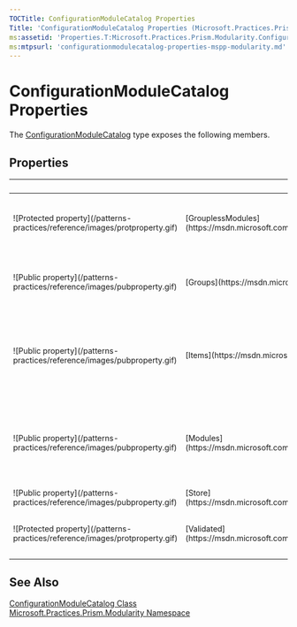 ```yaml
---
TOCTitle: ConfigurationModuleCatalog Properties
Title: 'ConfigurationModuleCatalog Properties (Microsoft.Practices.Prism.Modularity)'
ms:assetid: 'Properties.T:Microsoft.Practices.Prism.Modularity.ConfigurationModuleCatalog'
ms:mtpsurl: 'configurationmodulecatalog-properties-mspp-modularity.md'
---
```



# ConfigurationModuleCatalog Properties

The [ConfigurationModuleCatalog](https://msdn.microsoft.com/library/microsoft.practices.prism.modularity.configurationmodulecatalog) type exposes the following members.

## Properties


<table>

<thead>
<tr class="header">
<th> </th>
<th>Name</th>
<th>Description</th>
</tr>
</thead>
<tbody>
<tr class="odd">
<td>![Protected property](/patterns-practices/reference/images/protproperty.gif)</td>
<td>[GrouplessModules](https://msdn.microsoft.com/library/microsoft.practices.prism.modularity.modulecatalog.grouplessmodules)</td>
<td><div class="summary">
Returns the list of [ModuleInfo](https://msdn.microsoft.com/library/microsoft.practices.prism.modularity.moduleinfo)s that are not contained within any [ModuleInfoGroup](https://msdn.microsoft.com/library/microsoft.practices.prism.modularity.moduleinfogroup).
</div>
(Inherited from [ModuleCatalog](https://msdn.microsoft.com/library/microsoft.practices.prism.modularity.modulecatalog).)</td>
</tr>
<tr class="even">
<td>![Public property](/patterns-practices/reference/images/pubproperty.gif)</td>
<td>[Groups](https://msdn.microsoft.com/library/microsoft.practices.prism.modularity.modulecatalog.groups)</td>
<td><div class="summary">
Gets the [ModuleInfoGroup](https://msdn.microsoft.com/library/microsoft.practices.prism.modularity.moduleinfogroup)s that have been added to the [ModuleCatalog](https://msdn.microsoft.com/library/microsoft.practices.prism.modularity.modulecatalog).
</div>
(Inherited from [ModuleCatalog](https://msdn.microsoft.com/library/microsoft.practices.prism.modularity.modulecatalog).)</td>
</tr>
<tr class="odd">
<td>![Public property](/patterns-practices/reference/images/pubproperty.gif)</td>
<td>[Items](https://msdn.microsoft.com/library/microsoft.practices.prism.modularity.modulecatalog.items)</td>
<td><div class="summary">
Gets the items in the [ModuleCatalog](https://msdn.microsoft.com/library/microsoft.practices.prism.modularity.modulecatalog). This property is mainly used to add [ModuleInfoGroup](https://msdn.microsoft.com/library/microsoft.practices.prism.modularity.moduleinfogroup)s or [ModuleInfo](https://msdn.microsoft.com/library/microsoft.practices.prism.modularity.moduleinfo)s through XAML.
</div>
(Inherited from [ModuleCatalog](https://msdn.microsoft.com/library/microsoft.practices.prism.modularity.modulecatalog).)</td>
</tr>
<tr class="even">
<td>![Public property](/patterns-practices/reference/images/pubproperty.gif)</td>
<td>[Modules](https://msdn.microsoft.com/library/microsoft.practices.prism.modularity.modulecatalog.modules)</td>
<td><div class="summary">
Gets all the [ModuleInfo](https://msdn.microsoft.com/library/microsoft.practices.prism.modularity.moduleinfo) classes that are in the [ModuleCatalog](https://msdn.microsoft.com/library/microsoft.practices.prism.modularity.modulecatalog), regardless if they are within a [ModuleInfoGroup](https://msdn.microsoft.com/library/microsoft.practices.prism.modularity.moduleinfogroup) or not.
</div>
(Inherited from [ModuleCatalog](https://msdn.microsoft.com/library/microsoft.practices.prism.modularity.modulecatalog).)</td>
</tr>
<tr class="odd">
<td>![Public property](/patterns-practices/reference/images/pubproperty.gif)</td>
<td>[Store](https://msdn.microsoft.com/library/microsoft.practices.prism.modularity.configurationmodulecatalog.store)</td>
<td><div class="summary">
Gets or sets the store where the configuration is kept.
</div></td>
</tr>
<tr class="even">
<td>![Protected property](/patterns-practices/reference/images/protproperty.gif)</td>
<td>[Validated](https://msdn.microsoft.com/library/microsoft.practices.prism.modularity.modulecatalog.validated)</td>
<td><div class="summary">
Gets or sets a value that remembers whether the [ModuleCatalog](https://msdn.microsoft.com/library/microsoft.practices.prism.modularity.modulecatalog) has been validated already.
</div>
(Inherited from [ModuleCatalog](https://msdn.microsoft.com/library/microsoft.practices.prism.modularity.modulecatalog).)</td>
</tr>
</tbody>
</table>

## See Also

[ConfigurationModuleCatalog Class](https://msdn.microsoft.com/library/microsoft.practices.prism.modularity.configurationmodulecatalog)<br/>
[Microsoft.Practices.Prism.Modularity Namespace](https://msdn.microsoft.com/library/microsoft.practices.prism.modularity)<br/>